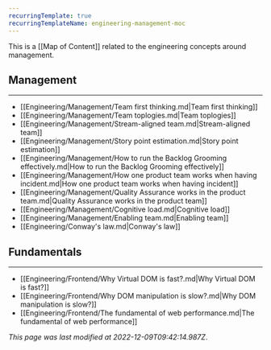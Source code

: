 ```yaml
---
recurringTemplate: true
recurringTemplateName: engineering-management-moc
---
```


This is a [[Map of Content]] related to the engineering concepts around management.

## Management
---
- [[Engineering/Management/Team first thinking.md|Team first thinking]]
- [[Engineering/Management/Team toplogies.md|Team toplogies]]
- [[Engineering/Management/Stream-aligned team.md|Stream-aligned team]]
- [[Engineering/Management/Story point estimation.md|Story point estimation]]
- [[Engineering/Management/How to run the Backlog Grooming effectively.md|How to run the Backlog Grooming effectively]]
- [[Engineering/Management/How one product team works when having incident.md|How one product team works when having incident]]
- [[Engineering/Management/Quality Assurance works in the product team.md|Quality Assurance works in the product team]]
- [[Engineering/Management/Cognitive load.md|Cognitive load]]
- [[Engineering/Management/Enabling team.md|Enabling team]]
- [[Engineering/Conway's law.md|Conway's law]]

## Fundamentals
---
- [[Engineering/Frontend/Why Virtual DOM is fast?.md|Why Virtual DOM is fast?]]
- [[Engineering/Frontend/Why DOM manipulation is slow?.md|Why DOM manipulation is slow?]]
- [[Engineering/Frontend/The fundamental of web performance.md|The fundamental of web performance]]


*This page was last modified at 2022-12-09T09:42:14.987Z*.
